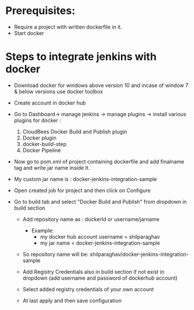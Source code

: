 # Prerequisites:
  * Require a project with written dockerfile in it.
  * Start docker

# Steps to integrate jenkins with docker
* Download docker for windows above version 10 and incase of window 7 & below versions use docker toolbox
* Create account in docker hub
* Go to Dashboard-> manage jenkins -> manage plugins -> install various plugins for docker :
  1. CloudBees Docker Build and Publish plugin
  2. Docker plugin
  3. docker-build-step
  4. Docker Pipeline
  
  
* Now go to pom.xml of project containing dockerfile and add finalname tag and write jar name inside it.
* My custom jar name is : docker-jenkins-integration-sample

* Open created job for project and then click on Configure
* Go to build tab and select "Docker Build and Publish" from dropdown in build section
  * Add repository name as :  dockerId or username/jarname
      * Example:
          * my docker hub account username = shilparaghav
          * my jar name = docker-jenkins-integration-sample
   * So repository name will be: shilparaghav/docker-jenkins-integration-sample
   
   * Add Registry Credentials also in build section if not exist in dropdown (add username and password of dockerhub account)
   * Select added registry credentials of your own account
   
   * At last apply and then save configuration
   


              



